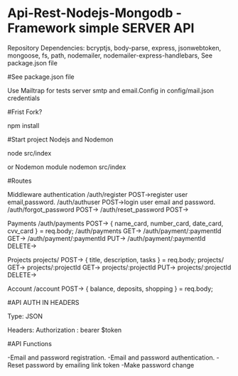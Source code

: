 # Api-Rest-Nodejs-Mongodb -Framework simple SERVER API

Repository Dependencies: bcryptjs, body-parse, express, jsonwebtoken, mongoose, fs, path, nodemailer, nodemailer-express-handlebars, 
See package.json file

#See package.json file

Use Mailtrap for tests server smtp and email.Config in config/mail.json credentials

#Frist Fork?

npm install


#Start project Nodejs and Nodemon  

node src/index

or Nodemon module
nodemon src/index

#Routes 

Middleware authentication
/auth/register            POST->register user email,password.
/auth/authuser            POST->login user email and password.
/auth/forgot_password     POST->
/auth/reset_password      POST->

Payments
/auth/payments                  POST-> { name_card, number_card, date_card, cvv_card } = req.body;
/auth/payments                  GET->
/auth/payment/:paymentId        GET->
/auth/payment/:paymentId        PUT->
/auth/payment/:paymentId        DELETE->

Projects
projects/                      POST-> { title, description, tasks } = req.body;
projects/                      GET->
projects/:projectId            GET->
projects/:projectId            PUT->
projects/:projectId            DELETE->

Account
/account                      POST-> { balance, deposits, shopping } = req.body;





#API AUTH IN HEADERS

Type: JSON

Headers:
Authorization   :    bearer $token



#API Functions

-Email and password registration.
-Email and password authentication.
-Reset password by emailing link token
-Make password change